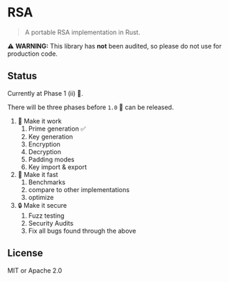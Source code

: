 # RSA

> A portable RSA implementation in Rust.

:warning: **WARNING:** This library has __not__ been audited, so please do not use for production code.

## Status

Currently at Phase 1 (ii) :construction:.

There will be three phases before `1.0` :ship: can be released.

1. :construction:  Make it work
    1. Prime generation :white_check_mark:
    2. Key generation
    3. Encryption
    4. Decryption
    5. Padding modes
    6. Key import & export
2. :rocket: Make it fast
    1. Benchmarks
    2. compare to other implementations
    3. optimize
3. :lock: Make it secure
    1. Fuzz testing
    2. Security Audits
    3. Fix all bugs found through the above


## License

MIT or Apache 2.0
